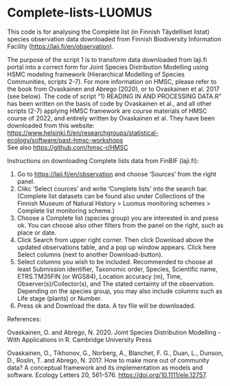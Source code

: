 # Complete-lists-LUOMUS
 
This code is for analysing the Complete list (in Finnish Täydelliset listat) species observation data downloaded from Finnish Biodiversity Information Facility (https://laji.fi/en/observation).  

The purpose of the script 1 is to transform data downloaded from laji.fi portal into a correct form for Joint Species Distribution Modelling using HSMC modeling framework (Hierarchical Modelling of Species Communities, scripts 2-7). For more information on HMSC, please refer to the book from Ovaskainen and Abrego (2020), or to Ovaskainen et al. 2017 (see below). The code of script “1) READING IN AND PROCESSING DATA.R” has been written on the basis of code by Ovaskainen et al., and all other scripts (2-7) applying HMSC framework are course materials of HMSC course of 2022, and entirely written by Ovaskainen et al. They have been downloaded from this website: https://www.helsinki.fi/en/researchgroups/statistical-ecology/software/past-hmsc-workshops  
See also https://github.com/hmsc-r/HMSC

Instructions on downloading Complete lists data from FinBIF (laji.fi): 

1) Go to https://laji.fi/en/observation and choose ‘Sources’ from the right panel. 
2) Clikc ‘Select cources’ and write ‘Complete lists’ into the search bar. (Complete list datasets can be found also under Collections of the Finnish Museum of Natural History > Luomus monitoring schemes > Complete list monitoring scheme.) 
3) Choose a Complete list (species group) you are interested in and press ok. You can choose also other filters from the panel on the right, such as place or date. 
4) Click Search from upper right corner. Then click Download above the updated observations table, and a pop up window appears. Click here Select columns (next to another Download-button). 
5) Select columns you wish to be included. Recommended to choose at least  Submission identifier, Taxonomic order, Species, Scientific name, ETRS.TM35FIN (or WGS84), Location accuracy (m), Time, Observer(s)/Collector(s), and The stated certainty of the observation. Depending on the species group, you may also include columns such as Life stage (plants) or Number.  
6) Press ok and Download the data. A tsv file will be downloaded. 


References:

Ovaskainen, O. and Abrego, N. 2020. Joint Species Distribution Modelling - With Applications in R. Cambridge University Press  

Ovaskainen, O., Tikhonov, G., Norberg, A., Blanchet, F. G., Duan, L., Dunson, D., Roslin, T. and Abrego, N. 2017. How to make more out of community data? A conceptual framework and its implementation as models and software. Ecology Letters 20, 561-576. https://doi.org/10.1111/ele.12757.  
